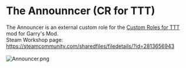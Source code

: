 # The Announncer (CR for TTT)

The Announcer is an external custom role for the [Custom Roles for TTT](https://steamcommunity.com/workshop/filedetails/?id=2421039084) mod for Garry's Mod.\
Steam Workshop page: <https://steamcommunity.com/sharedfiles/filedetails/?id=2813656943>\
\
![Announcer.png](https://steamuserimages-a.akamaihd.net/ugc/1807645146664865545/0CEBDF9495D3098FCA6096E9032E60AB3D2880B3/?imw=637&imh=358&ima=fit&impolicy=Letterbox&imcolor=%23000000&letterbox=true)
